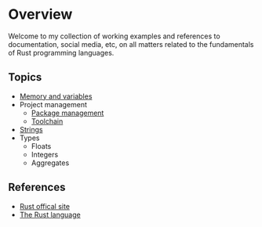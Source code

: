 # Overview

Welcome to my collection of working examples and references to documentation, social media, etc, on all matters related to the fundamentals of Rust programming languages.

## Topics

* [Memory and variables](./memory/doc.md)
* Project management
    * [Package management](./project/package.md)
    * [Toolchain](./project/tools.md)
* [Strings](./string/doc.md)
* Types
    * Floats
    * Integers
    * Aggregates

## References

* [Rust offical site](https://www.rust-lang.org/)
* [The Rust language](https://doc.rust-lang.org/book/title-page.html)